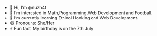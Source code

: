- 👋 Hi, I’m @nuzh4t
- 👀 I’m interested in Math,Programming,Web Development and Football.
- 🌱 I’m currently learning Ethical Hacking and Web Development.
- 😄 Pronouns: She/Her
- ⚡ Fun fact: My birthday is on the 7th July
<!---
nuzh4t/nuzh4t is a ✨ special ✨ repository because its `README.md` (this file) appears on your GitHub profile.
You can click the Preview link to take a look at your changes.
--->
